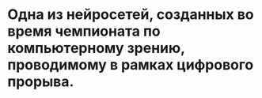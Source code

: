 # Одна из нейросетей, созданных во время чемпионата по компьютерному зрению, проводимому в рамках цифрового прорыва.
